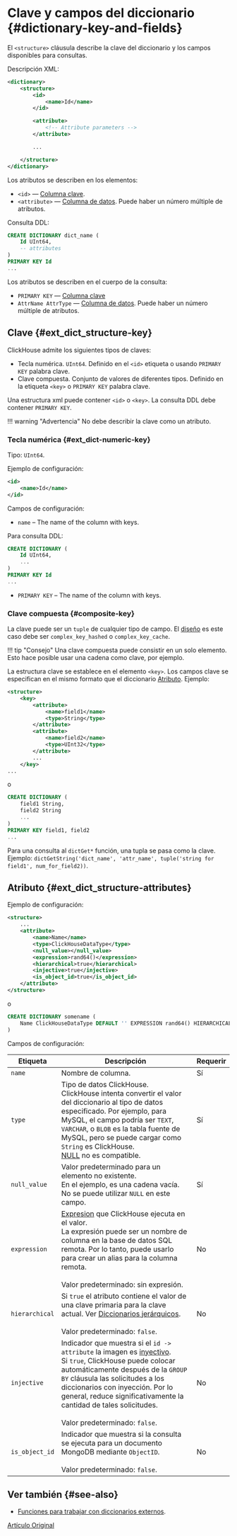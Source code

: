 # Clave y campos del diccionario {#dictionary-key-and-fields}

El `<structure>` cláusula describe la clave del diccionario y los campos disponibles para consultas.

Descripción XML:

``` xml
<dictionary>
    <structure>
        <id>
            <name>Id</name>
        </id>

        <attribute>
            <!-- Attribute parameters -->
        </attribute>

        ...

    </structure>
</dictionary>
```

Los atributos se describen en los elementos:

-   `<id>` — [Columna clave](external_dicts_dict_structure.md#ext_dict_structure-key).
-   `<attribute>` — [Columna de datos](external_dicts_dict_structure.md#ext_dict_structure-attributes). Puede haber un número múltiple de atributos.

Consulta DDL:

``` sql
CREATE DICTIONARY dict_name (
    Id UInt64,
    -- attributes
)
PRIMARY KEY Id
...
```

Los atributos se describen en el cuerpo de la consulta:

-   `PRIMARY KEY` — [Columna clave](external_dicts_dict_structure.md#ext_dict_structure-key)
-   `AttrName AttrType` — [Columna de datos](external_dicts_dict_structure.md#ext_dict_structure-attributes). Puede haber un número múltiple de atributos.

## Clave {#ext_dict_structure-key}

ClickHouse admite los siguientes tipos de claves:

-   Tecla numérica. `UInt64`. Definido en el `<id>` etiqueta o usando `PRIMARY KEY` palabra clave.
-   Clave compuesta. Conjunto de valores de diferentes tipos. Definido en la etiqueta `<key>` o `PRIMARY KEY` palabra clave.

Una estructura xml puede contener `<id>` o `<key>`. La consulta DDL debe contener `PRIMARY KEY`.

!!! warning "Advertencia"
    No debe describir la clave como un atributo.

### Tecla numérica {#ext_dict-numeric-key}

Tipo: `UInt64`.

Ejemplo de configuración:

``` xml
<id>
    <name>Id</name>
</id>
```

Campos de configuración:

-   `name` – The name of the column with keys.

Para consulta DDL:

``` sql
CREATE DICTIONARY (
    Id UInt64,
    ...
)
PRIMARY KEY Id
...
```

-   `PRIMARY KEY` – The name of the column with keys.

### Clave compuesta {#composite-key}

La clave puede ser un `tuple` de cualquier tipo de campo. El [diseño](external_dicts_dict_layout.md) es este caso debe ser `complex_key_hashed` o `complex_key_cache`.

!!! tip "Consejo"
    Una clave compuesta puede consistir en un solo elemento. Esto hace posible usar una cadena como clave, por ejemplo.

La estructura clave se establece en el elemento `<key>`. Los campos clave se especifican en el mismo formato que el diccionario [Atributo](external_dicts_dict_structure.md). Ejemplo:

``` xml
<structure>
    <key>
        <attribute>
            <name>field1</name>
            <type>String</type>
        </attribute>
        <attribute>
            <name>field2</name>
            <type>UInt32</type>
        </attribute>
        ...
    </key>
...
```

o

``` sql
CREATE DICTIONARY (
    field1 String,
    field2 String
    ...
)
PRIMARY KEY field1, field2
...
```

Para una consulta al `dictGet*` función, una tupla se pasa como la clave. Ejemplo: `dictGetString('dict_name', 'attr_name', tuple('string for field1', num_for_field2))`.

## Atributo {#ext_dict_structure-attributes}

Ejemplo de configuración:

``` xml
<structure>
    ...
    <attribute>
        <name>Name</name>
        <type>ClickHouseDataType</type>
        <null_value></null_value>
        <expression>rand64()</expression>
        <hierarchical>true</hierarchical>
        <injective>true</injective>
        <is_object_id>true</is_object_id>
    </attribute>
</structure>
```

o

``` sql
CREATE DICTIONARY somename (
    Name ClickHouseDataType DEFAULT '' EXPRESSION rand64() HIERARCHICAL INJECTIVE IS_OBJECT_ID
)
```

Campos de configuración:

| Etiqueta                                             | Descripción                                                                                                                                                                                                                                                                                                                                                                               | Requerir |
|------------------------------------------------------|-------------------------------------------------------------------------------------------------------------------------------------------------------------------------------------------------------------------------------------------------------------------------------------------------------------------------------------------------------------------------------------------|----------|
| `name`                                               | Nombre de columna.                                                                                                                                                                                                                                                                                                                                                                        | Sí       |
| `type`                                               | Tipo de datos ClickHouse.<br/>ClickHouse intenta convertir el valor del diccionario al tipo de datos especificado. Por ejemplo, para MySQL, el campo podría ser `TEXT`, `VARCHAR`, o `BLOB` es la tabla fuente de MySQL, pero se puede cargar como `String` es ClickHouse.<br/>[NULL](../../data_types/nullable.md) no es compatible.                                                     | Sí       |
| `null_value`                                         | Valor predeterminado para un elemento no existente.<br/>En el ejemplo, es una cadena vacía. No se puede utilizar `NULL` en este campo.                                                                                                                                                                                                                                                    | Sí       |
| `expression`                                         | [Expresion](../syntax.md#syntax-expressions) que ClickHouse ejecuta en el valor.<br/>La expresión puede ser un nombre de columna en la base de datos SQL remota. Por lo tanto, puede usarlo para crear un alias para la columna remota.<br/><br/>Valor predeterminado: sin expresión.                                                                                                     | No       |
| <a name="hierarchical-dict-attr"></a> `hierarchical` | Si `true` el atributo contiene el valor de una clave primaria para la clave actual. Ver [Diccionarios jerárquicos](external_dicts_dict_hierarchical.md).<br/><br/>Valor predeterminado: `false`.                                                                                                                                                                                          | No       |
| `injective`                                          | Indicador que muestra si el `id -> attribute` la imagen es [inyectivo](https://en.wikipedia.org/wiki/Injective_function).<br/>Si `true`, ClickHouse puede colocar automáticamente después de la `GROUP BY` cláusula las solicitudes a los diccionarios con inyección. Por lo general, reduce significativamente la cantidad de tales solicitudes.<br/><br/>Valor predeterminado: `false`. | No       |
| `is_object_id`                                       | Indicador que muestra si la consulta se ejecuta para un documento MongoDB mediante `ObjectID`.<br/><br/>Valor predeterminado: `false`.                                                                                                                                                                                                                                                    | No       |

## Ver también {#see-also}

-   [Funciones para trabajar con diccionarios externos](../functions/ext_dict_functions.md).

[Artículo Original](https://clickhouse.tech/docs/es/query_language/dicts/external_dicts_dict_structure/) <!--hide-->

